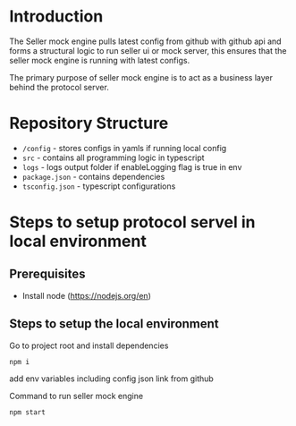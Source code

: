 # Introduction

The Seller mock engine pulls latest config from github with github api and forms a structural logic to run seller ui or mock server, this ensures that the seller mock engine is running with latest configs.

The primary purpose of seller mock engine is to act as a business layer behind the protocol server.

# Repository Structure

- `/config` - stores configs in yamls if running local config
- `src` - contains all programming logic in typescript
- `logs` - logs output folder if enableLogging flag is true in env
- `package.json` - contains dependencies
- `tsconfig.json` - typescript configurations


# Steps to setup protocol servel in local environment

## Prerequisites

- Install node (https://nodejs.org/en)

## Steps to setup the local environment

Go to project root and install dependencies
```
npm i
```
add env variables including config json link from github

Command to run seller mock engine

```
npm start
```
